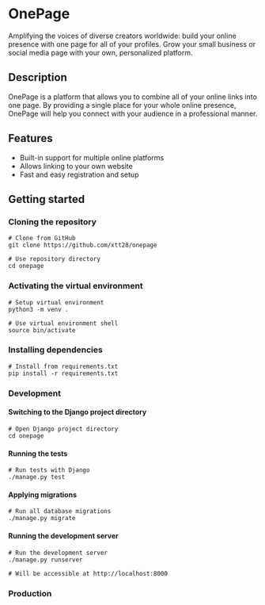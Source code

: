 # OnePage

Amplifying the voices of diverse creators worldwide: build your online presence
with one page for all of your profiles. Grow your small business or social media
page with your own, personalized platform.

## Description

OnePage is a platform that allows you to combine all of your online links into
one page. By providing a single place for your whole online presence, OnePage
will help you connect with your audience in a professional manner.

## Features

- Built-in support for multiple online platforms
- Allows linking to your own website
- Fast and easy registration and setup

## Getting started

### Cloning the repository
```shell
# Clone from GitHub
git clone https://github.com/xtt28/onepage

# Use repository directory
cd onepage
```

### Activating the virtual environment
```shell
# Setup virtual environment
python3 -m venv .

# Use virtual environment shell
source bin/activate
```

### Installing dependencies
```shell
# Install from requirements.txt
pip install -r requirements.txt
```

### Development

#### Switching to the Django project directory
```shell
# Open Django project directory
cd onepage
```

#### Running the tests
```shell
# Run tests with Django
./manage.py test
```

#### Applying migrations
```shell
# Run all database migrations
./manage.py migrate
```

#### Running the development server
```shell
# Run the development server
./manage.py runserver

# Will be accessible at http://localhost:8000
```

### Production
